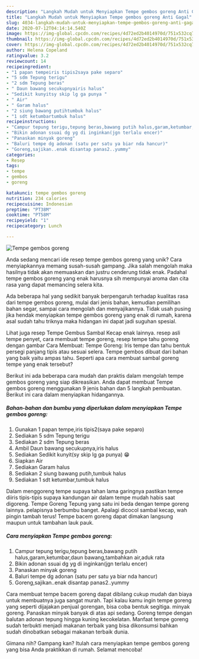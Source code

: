 ```yaml
---
description: "Langkah Mudah untuk Menyiapkan Tempe gembos goreng Anti Gagal"
title: "Langkah Mudah untuk Menyiapkan Tempe gembos goreng Anti Gagal"
slug: 4034-langkah-mudah-untuk-menyiapkan-tempe-gembos-goreng-anti-gagal
date: 2020-07-12T04:14:14.540Z
image: https://img-global.cpcdn.com/recipes/4d72ed2b4014970d/751x532cq70/tempe-gembos-goreng-foto-resep-utama.jpg
thumbnail: https://img-global.cpcdn.com/recipes/4d72ed2b4014970d/751x532cq70/tempe-gembos-goreng-foto-resep-utama.jpg
cover: https://img-global.cpcdn.com/recipes/4d72ed2b4014970d/751x532cq70/tempe-gembos-goreng-foto-resep-utama.jpg
author: Helena Copeland
ratingvalue: 3.2
reviewcount: 14
recipeingredient:
- "1 papan tempeiris tipis2saya pake separo"
- "5 sdm Tepung terigu"
- "2 sdm Tepung beras"
- " Daun bawang secukupnyairis halus"
- "Sedikit kunyitsy skip lg ga punya "
- " Air"
- " Garam halus"
- "2 siung bawang putihtumbuk halus"
- "1 sdt ketumbartumbuk halus"
recipeinstructions:
- "Campur tepung terigu,tepung beras,bawang putih halus,garam,ketumbar,daun bawang,tambahkan air,aduk rata"
- "Bikin adonan ssuai dg yg di inginkan(jgn terlalu encer)"
- "Panaskan minyak goreng"
- "Baluri tempe dg adonan (satu per satu ya biar nda hancur)"
- "Goreng,sajikan..enak disantap panas2..yummy"
categories:
- Resep
tags:
- tempe
- gembos
- goreng

katakunci: tempe gembos goreng 
nutrition: 234 calories
recipecuisine: Indonesian
preptime: "PT38M"
cooktime: "PT58M"
recipeyield: "1"
recipecategory: Lunch

---
```



![Tempe gembos goreng](https://img-global.cpcdn.com/recipes/4d72ed2b4014970d/751x532cq70/tempe-gembos-goreng-foto-resep-utama.jpg)

Anda sedang mencari ide resep tempe gembos goreng yang unik? Cara menyiapkannya memang susah-susah gampang. Jika salah mengolah maka hasilnya tidak akan memuaskan dan justru cenderung tidak enak. Padahal tempe gembos goreng yang enak harusnya sih mempunyai aroma dan cita rasa yang dapat memancing selera kita.

Ada beberapa hal yang sedikit banyak berpengaruh terhadap kualitas rasa dari tempe gembos goreng, mulai dari jenis bahan, kemudian pemilihan bahan segar, sampai cara mengolah dan menyajikannya. Tidak usah pusing jika hendak menyiapkan tempe gembos goreng yang enak di rumah, karena asal sudah tahu triknya maka hidangan ini dapat jadi suguhan spesial.

Lihat juga resep Tempe Gembus Sambal Kecap enak lainnya. resep asli tempe penyet, cara membuat tempe goreng, resep tempe tahu goreng dengan gambar Cara Membuat: Tempe Goreng: Iris tempe dan tahu bentuk persegi panjang tipis atau sesuai selera. Tempe gembos dibuat dari bahan yang baik yaitu ampas tahu. Seperti apa cara membuat sambal goreng tempe yang enak tersebut?


Berikut ini ada beberapa cara mudah dan praktis dalam mengolah tempe gembos goreng yang siap dikreasikan. Anda dapat membuat Tempe gembos goreng menggunakan 9 jenis bahan dan 5 langkah pembuatan. Berikut ini cara dalam menyiapkan hidangannya.

<!--inarticleads1-->

##### Bahan-bahan dan bumbu yang diperlukan dalam menyiapkan Tempe gembos goreng:

1. Gunakan 1 papan tempe,iris tipis2(saya pake separo)
1. Sediakan 5 sdm Tepung terigu
1. Sediakan 2 sdm Tepung beras
1. Ambil  Daun bawang secukupnya,iris halus
1. Sediakan Sedikit kunyit(sy skip lg ga punya) 😁
1. Siapkan  Air
1. Sediakan  Garam halus
1. Sediakan 2 siung bawang putih,tumbuk halus
1. Sediakan 1 sdt ketumbar,tumbuk halus


Dalam menggoreng tempe supaya tahan lama garingnya pastikan tempe diiris tipis-tipis supaya kandungan air dalam tempe mudah habis saat digoreng. Tempe Goreng Tepung yang satu ini beda dengan tempe goreng lainnya. pelapisnya berbumbu banget. Apalagi dicocol sambal kecap, wah pingin tambah terus! Tempe bacem goreng dapat dimakan langsung maupun untuk tambahan lauk pauk. 

<!--inarticleads2-->

##### Cara menyiapkan Tempe gembos goreng:

1. Campur tepung terigu,tepung beras,bawang putih halus,garam,ketumbar,daun bawang,tambahkan air,aduk rata
1. Bikin adonan ssuai dg yg di inginkan(jgn terlalu encer)
1. Panaskan minyak goreng
1. Baluri tempe dg adonan (satu per satu ya biar nda hancur)
1. Goreng,sajikan..enak disantap panas2..yummy


Cara membuat tempe bacem goreng dapat dibilang cukup mudah dan biaya untuk membuatnya juga sangat murah. Tapi kalau kamu ingin tempe goreng yang seperti dijajakan penjual gorengan, bisa coba bentuk segitiga. minyak goreng. Panaskan minyak banyak di atas api sedang. Goreng tempe dengan balutan adonan tepung hingga kuning kecokelatan. Manfaat tempe goreng sudah terbukti menjadi makanan terbaik yang bisa dikonsumsi bahkan sudah dinobatkan sebagai makanan terbaik dunia. 

Gimana nih? Gampang kan? Itulah cara menyiapkan tempe gembos goreng yang bisa Anda praktikkan di rumah. Selamat mencoba!
